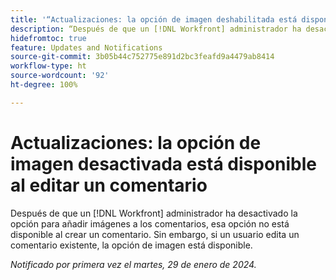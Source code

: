 ```yaml
---
title: '“Actualizaciones: la opción de imagen deshabilitada está disponible al editar un comentario”'
description: “Después de que un [!DNL Workfront] administrador ha desactivado la opción para añadir imágenes a los comentarios, esa opción no está disponible al crear un comentario. Sin embargo, si un usuario edita un comentario existente, la opción de imagen está disponible”.
hidefromtoc: true
feature: Updates and Notifications
source-git-commit: 3b05b44c752775e891d2bc3feafd9a4479ab8414
workflow-type: ht
source-wordcount: '92'
ht-degree: 100%

---
```



# Actualizaciones: la opción de imagen desactivada está disponible al editar un comentario

Después de que un [!DNL Workfront] administrador ha desactivado la opción para añadir imágenes a los comentarios, esa opción no está disponible al crear un comentario. Sin embargo, si un usuario edita un comentario existente, la opción de imagen está disponible.

_Notificado por primera vez el martes, 29 de enero de 2024._
